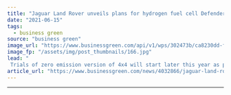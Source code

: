 ```yaml
---
title: "Jaguar Land Rover unveils plans for hydrogen fuel cell Defender"
date: "2021-06-15"
tags: 
  - business green
source: "business green"
image_url: "https://www.businessgreen.com/api/v1/wps/302473b/ca8230dd-f6a4-45d9-a2b4-30d129a29136/3/Jaguar-Defender-185x114.jpg"
image_fp: "/assets/img/post_thumbnails/166.jpg"
lead: "
 Trials of zero emission version of 4x4 will start later this year as part of British brand's drive to deliver zero tailpipe emissions ..."
article_url: "https://www.businessgreen.com/news/4032866/jaguar-land-rover-unveils-plans-hydrogen-fuel-cell-defender"
---
```


---
